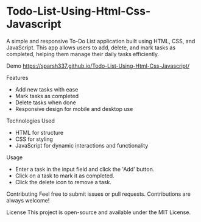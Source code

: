 # Todo-List-Using-Html-Css-Javascript

A simple and responsive To-Do List application built using HTML, CSS, and JavaScript. This app allows users to add, delete, and mark tasks as completed, helping them manage their daily tasks efficiently.

Demo https://sparsh337.github.io/Todo-List-Using-Html-Css-Javascript/

Features
- Add new tasks with ease
- Mark tasks as completed
- Delete tasks when done
- Responsive design for mobile and desktop use

Technologies Used
- HTML for structure
- CSS for styling
- JavaScript for dynamic interactions and functionality

Usage
- Enter a task in the input field and click the 'Add' button.
- Click on a task to mark it as completed.
- Click the delete icon to remove a task.

Contributing
Feel free to submit issues or pull requests. Contributions are always welcome!

License
This project is open-source and available under the MIT License.
